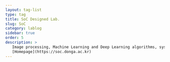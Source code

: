 ```yaml
---
layout: tag-list
type: tag
title: SoC Designed Lab.
slug: SoC
category: lablog
sidebar: true
order: 5
description: >
   Image processing, Machine Learning and Deep Learning algorithms, system and algorithm development using **C/C++, Matlab, MFC, Python, Verilog**<br/>
   [Homepage](https://soc.donga.ac.kr)
---
```


